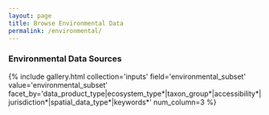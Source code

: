 ```yaml
---
layout: page
title: Browse Environmental Data
permalink: /environmental/
---
```


### Environmental Data Sources

{% include gallery.html collection='inputs' field='environmental_subset' value='environmental_subset' facet_by='data_product_type|ecosystem_type*|taxon_group*|accessibility*|jurisdiction*|spatial_data_type*|keywords*' num_column=3 %}